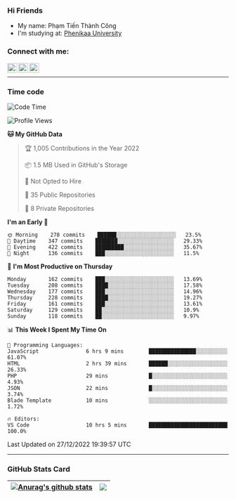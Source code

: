 ### Hi Friends

- My name: Phạm Tiến Thành Công
- I'm studying at: [Phenikaa University]


### Connect with me:
[<img align="left" alt="PhamTienThanhCong | Facebook" width="22px" src="https://upload.wikimedia.org/wikipedia/commons/thumb/1/16/Facebook-icon-1.png/640px-Facebook-icon-1.png" />][facebook]
[<img align="left" alt="PhamTienThanhCong | Zalo" width="22px" src="https://www.anphatpc.com.vn/template/anphat_2020v2/images/icon-zalo.jpg" />][zalo]
[<img align="left" alt="PhamTienThanhCong | LinkedIn" width="22px" src="https://cdn3.iconfinder.com/data/icons/inficons/512/linkedin.png" />][linkedin]

<br />

---

### Time code

<!--START_SECTION:waka-->
![Code Time](http://img.shields.io/badge/Code%20Time-818%20hrs%2039%20mins-blue)

![Profile Views](http://img.shields.io/badge/Profile%20Views-12-blue)

**🐱 My GitHub Data** 

> 🏆 1,005 Contributions in the Year 2022
 > 
> 📦 1.5 MB Used in GitHub's Storage 
 > 
> 🚫 Not Opted to Hire
 > 
> 📜 35 Public Repositories 
 > 
> 🔑 8 Private Repositories  
 > 
**I'm an Early 🐤** 

```text
🌞 Morning    278 commits    ██████░░░░░░░░░░░░░░░░░░░   23.5% 
🌆 Daytime    347 commits    ███████░░░░░░░░░░░░░░░░░░   29.33% 
🌃 Evening    422 commits    █████████░░░░░░░░░░░░░░░░   35.67% 
🌙 Night      136 commits    ███░░░░░░░░░░░░░░░░░░░░░░   11.5%

```
📅 **I'm Most Productive on Thursday** 

```text
Monday       162 commits    ███░░░░░░░░░░░░░░░░░░░░░░   13.69% 
Tuesday      208 commits    ████░░░░░░░░░░░░░░░░░░░░░   17.58% 
Wednesday    177 commits    ███░░░░░░░░░░░░░░░░░░░░░░   14.96% 
Thursday     228 commits    ████░░░░░░░░░░░░░░░░░░░░░   19.27% 
Friday       161 commits    ███░░░░░░░░░░░░░░░░░░░░░░   13.61% 
Saturday     129 commits    ██░░░░░░░░░░░░░░░░░░░░░░░   10.9% 
Sunday       118 commits    ██░░░░░░░░░░░░░░░░░░░░░░░   9.97%

```


📊 **This Week I Spent My Time On** 

```text
💬 Programming Languages: 
JavaScript               6 hrs 9 mins        ███████████████░░░░░░░░░░   61.07% 
HTML                     2 hrs 39 mins       ██████░░░░░░░░░░░░░░░░░░░   26.33% 
PHP                      29 mins             █░░░░░░░░░░░░░░░░░░░░░░░░   4.93% 
JSON                     22 mins             █░░░░░░░░░░░░░░░░░░░░░░░░   3.74% 
Blade Template           10 mins             ░░░░░░░░░░░░░░░░░░░░░░░░░   1.72%

🔥 Editors: 
VS Code                  10 hrs 5 mins       █████████████████████████   100.0%

```


 Last Updated on 27/12/2022 19:39:57 UTC
<!--END_SECTION:waka-->

---

### GitHub Stats Card

| <a href="https://github.com/phamtienthanhcong"><img align="center" src="https://github-readme-stats.vercel.app/api?username=PhamTienThanhCong&show_icons=true&include_all_commits=true&theme=buefy&hide_border=true&theme=ocean_dark" alt="Anurag's github stats" /></a> | <a href="https://github.com/phamtienthanhcong"><img align="center" src="https://github-readme-stats.vercel.app/api/top-langs/?username=PhamTienThanhCong&layout=compact&theme=buefy&hide_border=true&theme=ocean_dark" /></a> |
| ------------- | ------------- |

[Phenikaa University]: https://phenikaa-uni.edu.vn/vi
[facebook]: https://www.facebook.com/phamtienthanhcong
[linkedin]: https://linkedin.com/in/phamtienthanhcong
[zalo]: https://zalo.me/0396396332
[tiktok]: https://www.tiktok.com/@phamtienthanhcong
[web]: https://github.com/PhamTienThanhCong/web_dev
[min project]: https://github.com/PhamTienThanhCong/Project-Of-Web
[c and cpp]: https://github.com/PhamTienThanhCong/Code_C_and_Cpro
[python]: https://github.com/PhamTienThanhCong/Python_beginer
